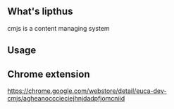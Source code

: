 ## What's lipthus

cmjs is a content managing system

## Usage

## Chrome extension

https://chrome.google.com/webstore/detail/euca-dev-cmjs/agheanocccieciejhnjdadpfjomcniid



